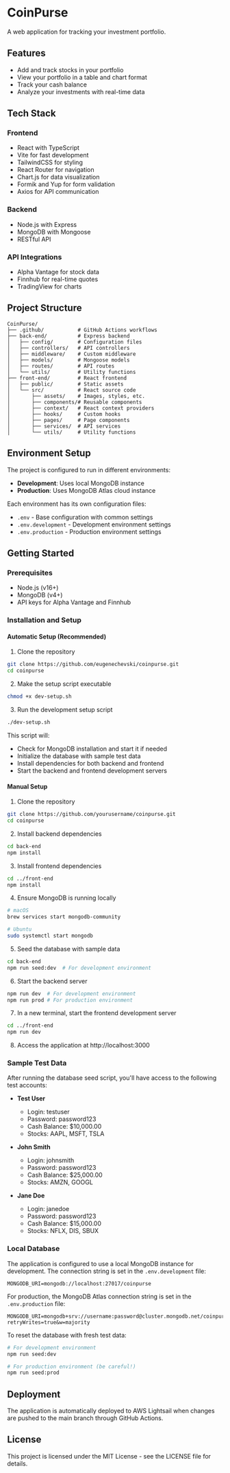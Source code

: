 # CoinPurse

A web application for tracking your investment portfolio.

## Features

- Add and track stocks in your portfolio
- View your portfolio in a table and chart format
- Track your cash balance
- Analyze your investments with real-time data

## Tech Stack

### Frontend
- React with TypeScript
- Vite for fast development
- TailwindCSS for styling
- React Router for navigation
- Chart.js for data visualization
- Formik and Yup for form validation
- Axios for API communication

### Backend
- Node.js with Express
- MongoDB with Mongoose
- RESTful API

### API Integrations
- Alpha Vantage for stock data
- Finnhub for real-time quotes
- TradingView for charts

## Project Structure

```
CoinPurse/
├── .github/           # GitHub Actions workflows
├── back-end/          # Express backend
│   ├── config/        # Configuration files
│   ├── controllers/   # API controllers
│   ├── middleware/    # Custom middleware
│   ├── models/        # Mongoose models
│   ├── routes/        # API routes
│   └── utils/         # Utility functions
├── front-end/         # React frontend
│   ├── public/        # Static assets
│   └── src/           # React source code
│       ├── assets/    # Images, styles, etc.
│       ├── components/# Reusable components
│       ├── context/   # React context providers
│       ├── hooks/     # Custom hooks
│       ├── pages/     # Page components
│       ├── services/  # API services
│       └── utils/     # Utility functions
```

## Environment Setup

The project is configured to run in different environments:

- **Development**: Uses local MongoDB instance
- **Production**: Uses MongoDB Atlas cloud instance

Each environment has its own configuration files:
- `.env` - Base configuration with common settings
- `.env.development` - Development environment settings
- `.env.production` - Production environment settings

## Getting Started

### Prerequisites

- Node.js (v16+)
- MongoDB (v4+)
- API keys for Alpha Vantage and Finnhub

### Installation and Setup

#### Automatic Setup (Recommended)

1. Clone the repository
```bash
git clone https://github.com/eugenechevski/coinpurse.git
cd coinpurse
```

2. Make the setup script executable
```bash
chmod +x dev-setup.sh
```

3. Run the development setup script
```bash
./dev-setup.sh
```

This script will:
- Check for MongoDB installation and start it if needed
- Initialize the database with sample test data
- Install dependencies for both backend and frontend
- Start the backend and frontend development servers

#### Manual Setup

1. Clone the repository
```bash
git clone https://github.com/yourusername/coinpurse.git
cd coinpurse
```

2. Install backend dependencies
```bash
cd back-end
npm install
```

3. Install frontend dependencies
```bash
cd ../front-end
npm install
```

4. Ensure MongoDB is running locally
```bash
# macOS
brew services start mongodb-community

# Ubuntu
sudo systemctl start mongodb
```

5. Seed the database with sample data
```bash
cd back-end
npm run seed:dev  # For development environment
```

6. Start the backend server
```bash
npm run dev  # For development environment
npm run prod # For production environment
```

7. In a new terminal, start the frontend development server
```bash
cd ../front-end
npm run dev
```

8. Access the application at http://localhost:3000

### Sample Test Data

After running the database seed script, you'll have access to the following test accounts:

- **Test User**
  - Login: testuser
  - Password: password123
  - Cash Balance: $10,000.00
  - Stocks: AAPL, MSFT, TSLA

- **John Smith**
  - Login: johnsmith
  - Password: password123
  - Cash Balance: $25,000.00
  - Stocks: AMZN, GOOGL

- **Jane Doe**
  - Login: janedoe
  - Password: password123
  - Cash Balance: $15,000.00
  - Stocks: NFLX, DIS, SBUX

### Local Database

The application is configured to use a local MongoDB instance for development. The connection string is set in the `.env.development` file:

```
MONGODB_URI=mongodb://localhost:27017/coinpurse
```

For production, the MongoDB Atlas connection string is set in the `.env.production` file:

```
MONGODB_URI=mongodb+srv://username:password@cluster.mongodb.net/coinpurse?retryWrites=true&w=majority
```

To reset the database with fresh test data:

```bash
# For development environment
npm run seed:dev

# For production environment (be careful!)
npm run seed:prod
```

## Deployment

The application is automatically deployed to AWS Lightsail when changes are pushed to the main branch through GitHub Actions.

## License

This project is licensed under the MIT License - see the LICENSE file for details.
